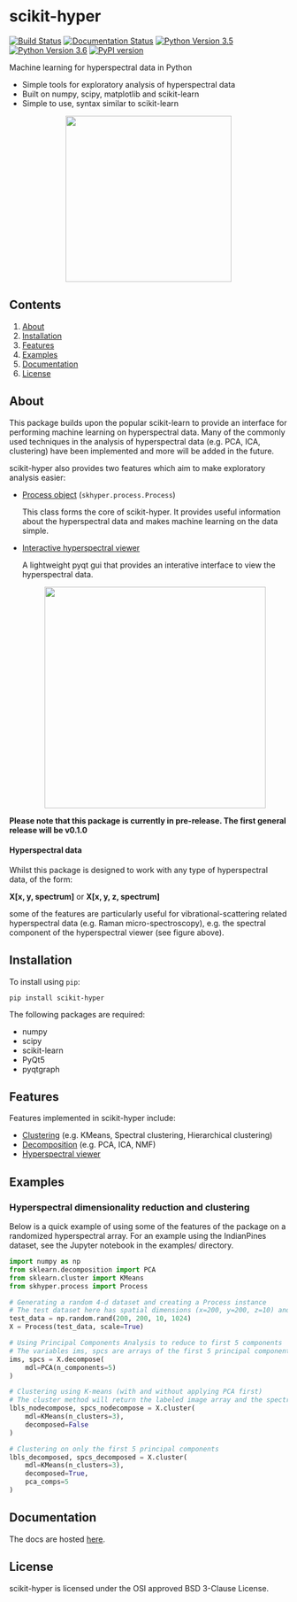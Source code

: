 # scikit-hyper
[![Build Status](https://travis-ci.com/priyankshah7/scikit-hyper.svg?token=xX99xZvXU9jWErT5D1zh&branch=master)](https://travis-ci.com/priyankshah7/scikit-hyper)
[![Documentation Status](https://readthedocs.org/projects/scikit-hyper/badge/?version=latest)](http://scikit-hyper.readthedocs.io/en/latest/?badge=latest)
[![Python Version 3.5](https://img.shields.io/badge/Python-3.5-blue.svg)](https://www.python.org/downloads/)
[![Python Version 3.6](https://img.shields.io/badge/Python-3.6-blue.svg)](https://www.python.org/downloads/)
[![PyPI version](https://badge.fury.io/py/scikit-hyper.svg)](https://badge.fury.io/py/scikit-hyper)

Machine learning for hyperspectral data in Python

+ Simple tools for exploratory analysis of hyperspectral data
+ Built on numpy, scipy, matplotlib and scikit-learn
+ Simple to use, syntax similar to scikit-learn

<p align="center"><img src="/docs/images/hyperspectral_image.png" width="300"></p>

## Contents
1. [About](#about)
1. [Installation](#installation)
2. [Features](#features)
3. [Examples](#examples)
4. [Documentation](#documentation)
5. [License](#license)

## About
This package builds upon the popular scikit-learn to provide an interface for performing 
machine learning on hyperspectral data. Many of the commonly used techniques in the 
analysis of hyperspectral data (e.g. PCA, ICA, clustering) have been 
implemented and more will be added in the future.

scikit-hyper also provides two features which aim to make exploratory analysis easier:

+ [Process object](http://scikit-hyper.readthedocs.io/en/latest/source/process/index.html) (`skhyper.process.Process`)
    
    This class forms the core of scikit-hyper. It provides useful information about the 
    hyperspectral data and makes machine learning on the data simple.
    
+ [Interactive hyperspectral viewer](http://scikit-hyper.readthedocs.io/en/latest/source/hypview/index.html)

    A lightweight pyqt gui that provides an interative interface to view the 
    hyperspectral data.
    
    <p align="center"><img src="/docs/source/hypview/hyperspectral_view.png" width="400"></p>
    
**Please note that this package is currently in pre-release. The first general release will 
be v0.1.0**

#### Hyperspectral data
Whilst this package is designed to work with any type of hyperspectral data, of the form: 

**X[x, y, spectrum]** or
**X[x, y, z, spectrum]**

some of the features are particularly useful for vibrational-scattering related hyperspectral data (e.g. Raman micro-spectroscopy), e.g. the spectral component of the hyperspectral viewer (see figure above).


## Installation
To install using `pip`:
```
pip install scikit-hyper
```

The following packages are required:

+ numpy
+ scipy
+ scikit-learn
+ PyQt5
+ pyqtgraph

## Features
Features implemented in scikit-hyper include:

+ [Clustering](http://scikit-hyper.readthedocs.io/en/latest/source/cluster/index.html) (e.g. KMeans, Spectral clustering, Hierarchical clustering)
+ [Decomposition](http://scikit-hyper.readthedocs.io/en/latest/source/decomposition/index.html) (e.g. PCA, ICA, NMF)
+ [Hyperspectral viewer](http://scikit-hyper.readthedocs.io/en/latest/source/hypview/index.html)

	
## Examples

### Hyperspectral dimensionality reduction and clustering
Below is a quick example of using some of the features of the package on a randomized hyperspectral array. For an example using the IndianPines dataset, see the Jupyter notebook in the examples/ directory.

```python
import numpy as np
from sklearn.decomposition import PCA
from sklearn.cluster import KMeans
from skhyper.process import Process

# Generating a random 4-d dataset and creating a Process instance
# The test dataset here has spatial dimensions (x=200, y=200, z=10) and spectral dimension (s=1024)
test_data = np.random.rand(200, 200, 10, 1024)
X = Process(test_data, scale=True)

# Using Principal Components Analysis to reduce to first 5 components
# The variables ims, spcs are arrays of the first 5 principal components for the images, spectra respectively
ims, spcs = X.decompose(
    mdl=PCA(n_components=5)
)

# Clustering using K-means (with and without applying PCA first)
# The cluster method will return the labeled image array and the spectrum for each cluster
lbls_nodecompose, spcs_nodecompose = X.cluster(
    mdl=KMeans(n_clusters=3),
    decomposed=False
)

# Clustering on only the first 5 principal components
lbls_decomposed, spcs_decomposed = X.cluster(
    mdl=KMeans(n_clusters=3),
    decomposed=True,
    pca_comps=5
)
```

## Documentation
The docs are hosted [here](http://scikit-hyper.readthedocs.io/en/latest/?badge=latest).

## License
scikit-hyper is licensed under the OSI approved BSD 3-Clause License.
